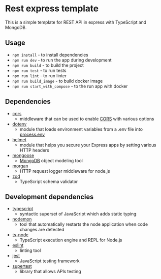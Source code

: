 # Rest express template
This is a simple template for REST API in express with TypeScript and MongoDB.

## Usage

- `npm install` - to install dependencies
- `npm run dev` - to run the app during development
- `npm run build` - to build the project
- `npm run test` - to run tests
- `npm run lint` - to run linter
- `npm run build_image` - to build docker image
- `npm run start_with_compose` - to the run app with docker

## Dependencies
- [cors](https://www.npmjs.com/package/cors)
  - middleware that can be used to enable [CORS](http://en.wikipedia.org/wiki/Cross-origin_resource_sharing) with various options
- [dotenv](https://www.npmjs.com/package/dotenv)
  - module that loads environment variables from a .env file into [process.env](https://nodejs.org/docs/latest/api/process.html#process_process_env)
- [helmet](https://www.npmjs.com/package/helmet)
  - module that helps you secure your Express apps by setting various HTTP headers
- [mongoose](https://www.npmjs.com/package/mongoose)
  - [MongoDB](https://www.mongodb.org/) object modeling tool
- [morgan](https://www.npmjs.com/package/morgan)
  - HTTP request logger middleware for node.js
- [zod](https://www.npmjs.com/package/zod)
  - TypeScript schema validator

## Development dependencies
- [typescript](https://www.npmjs.com/package/typescript)
  - syntactic superset of JavaScript which adds static typing
- [nodemon](https://www.npmjs.com/package/nodemon)
  - tool that automatically restarts the node application when code changes are detected
- [ts-node](https://www.npmjs.com/package/ts-node)
  - TypeScript execution engine and REPL for Node.js
- [eslint](https://www.npmjs.com/package/eslint)
  - linting tool
- [jest](https://www.npmjs.com/package/jest)
  - JavaScript testing framework
- [supertest](https://www.npmjs.com/package/supertest)
  - library that allows APIs testing




